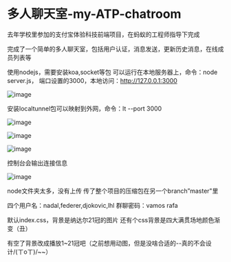 # 多人聊天室-my-ATP-chatroom

去年学校里参加的支付宝体验科技前端项目，在蚂蚁的工程师指导下完成


完成了一个简单的多人聊天室，包括用户认证，消息发送，更新历史消息，在线成员列表等

使用nodejs，需要安装koa,socket等包
可以运行在本地服务器上，命令：node server.js，
端口设置的3000，本地访问：http://127.0.0.1:3000

![image](https://user-images.githubusercontent.com/81509444/159896131-a1bc8488-1c67-4478-b342-dd02425d8f0e.png)

安装localtunnel包可以映射到外网，命令：lt --port 3000

![image](https://user-images.githubusercontent.com/81509444/159896464-44ca5ce9-0771-4d5d-b3c4-4538b8265b81.png)

![image](https://user-images.githubusercontent.com/81509444/159896876-3b5b2558-df06-4383-94c1-ed40ecf56fa9.png)

![image](https://user-images.githubusercontent.com/81509444/159897030-92921da8-59b5-43fe-85cb-082371c4e390.png)

控制台会输出连接信息

![image](https://user-images.githubusercontent.com/81509444/159897563-979e128d-1e2d-492a-b33a-d550f1da069d.png)


node文件夹太多，没有上传
传了整个项目的压缩包在另一个branch”master"里

四个用户名：nadal,federer,djokovic,lhl
群聊密码：vamos rafa

默认index.css，背景是纳达尔21冠的图片
还有个css背景是四大满贯场地颜色渐变（丑）

有空了背景改成播放1~21冠吧（之前想用动图，但是没啥合适的--真的不会设计/(ㄒoㄒ)/~~）



